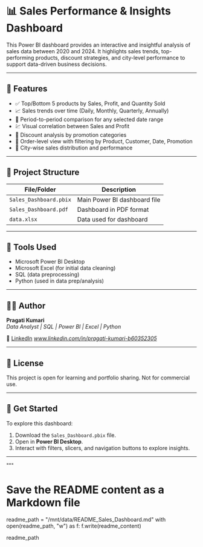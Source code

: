 # 📊 Sales Performance & Insights Dashboard

This Power BI dashboard provides an interactive and insightful analysis of sales data between 2020 and 2024. It highlights sales trends, top-performing products, discount strategies, and city-level performance to support data-driven business decisions.

---

## 📌 Features

- ✅ Top/Bottom 5 products by Sales, Profit, and Quantity Sold
- 📈 Sales trends over time (Daily, Monthly, Quarterly, Annually)
- 🔁 Period-to-period comparison for any selected date range
- 💹 Visual correlation between Sales and Profit
- 💸 Discount analysis by promotion categories
- 🧾 Order-level view with filtering by Product, Customer, Date, Promotion
- 🌆 City-wise sales distribution and performance

---

## 📁 Project Structure

| File/Folder | Description |
|-------------|-------------|
| `Sales_Dashboard.pbix` | Main Power BI dashboard file |
| `Sales_Dashboard.pdf` | Dashboard in PDF format |
| `data.xlsx` | Data used for dashboard |

---


## 🧰 Tools Used

- Microsoft Power BI Desktop
- Microsoft Excel (for initial data cleaning)
- SQL (data preprocessing)
- Python (used in data prep/analysis)

---

## 🙋‍♀️ Author

**Pragati Kumari**  
_Data Analyst | SQL | Power BI | Excel | Python_  

🔗 [LinkedIn](#) *www.linkedin.com/in/pragati-kumari-b60352305*

---

## 📄 License

This project is open for learning and portfolio sharing. Not for commercial use.

---

## 🚀 Get Started

To explore this dashboard:
1. Download the `Sales_Dashboard.pbix` file.
2. Open in **Power BI Desktop**.
3. Interact with filters, slicers, and navigation buttons to explore insights.

---
"""

# Save the README content as a Markdown file
readme_path = "/mnt/data/README_Sales_Dashboard.md"
with open(readme_path, "w") as f:
    f.write(readme_content)

readme_path
